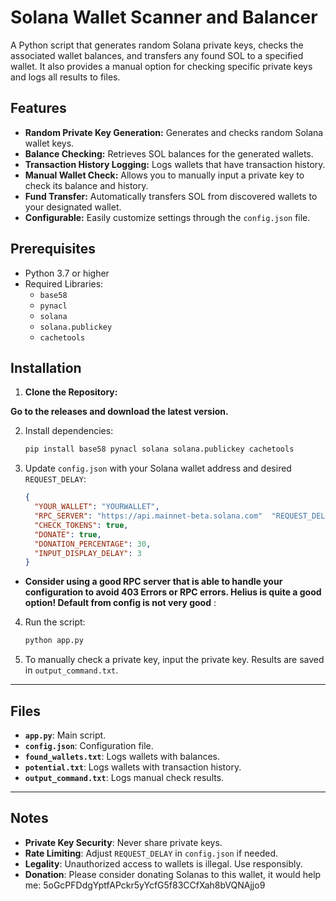 # Solana Wallet Scanner and Balancer

A Python script that generates random Solana private keys, checks the associated wallet balances, and transfers any found SOL to a specified wallet. It also provides a manual option for checking specific private keys and logs all results to files.

## Features

- **Random Private Key Generation:** Generates and checks random Solana wallet keys.
- **Balance Checking:** Retrieves SOL balances for the generated wallets.
- **Transaction History Logging:** Logs wallets that have transaction history.
- **Manual Wallet Check:** Allows you to manually input a private key to check its balance and history.
- **Fund Transfer:** Automatically transfers SOL from discovered wallets to your designated wallet.
- **Configurable:** Easily customize settings through the `config.json` file.

## Prerequisites

- Python 3.7 or higher
- Required Libraries:
  - `base58`
  - `pynacl`
  - `solana`
  - `solana.publickey`
  - `cachetools`

## Installation

1. **Clone the Repository:**

**Go to the releases and download the latest version.**

2. Install dependencies:
   ```bash
   pip install base58 pynacl solana solana.publickey cachetools

3. Update `config.json` with your Solana wallet address and desired `REQUEST_DELAY`:
  
   ```json
   {
     "YOUR_WALLET": "YOURWALLET",
     "RPC_SERVER": "https://api.mainnet-beta.solana.com"  "REQUEST_DELAY": 0.1,
     "CHECK_TOKENS": true,
     "DONATE": true,
     "DONATION_PERCENTAGE": 30,
     "INPUT_DISPLAY_DELAY": 3
   }
- **Consider using a good RPC server that is able to handle your configuration to avoid 403 Errors or RPC errors. Helius is quite a good option! Default from config is not very good** :
4. Run the script:
   ```bash
   python app.py

5. To manually check a private key, input the private key. Results are saved in `output_command.txt`.

---

## Files

- **`app.py`**: Main script.
- **`config.json`**: Configuration file.
- **`found_wallets.txt`**: Logs wallets with balances.
- **`potential.txt`**: Logs wallets with transaction history.
- **`output_command.txt`**: Logs manual check results.

---

## Notes

- **Private Key Security**: Never share private keys.
- **Rate Limiting**: Adjust `REQUEST_DELAY` in `config.json` if needed.
- **Legality**: Unauthorized access to wallets is illegal. Use responsibly.
- **Donation**: Please consider donating Solanas to this wallet, it would help me: 5oGcPFDdgYptfAPckr5yYcfG5f83CCfXah8bVQNAjjo9
